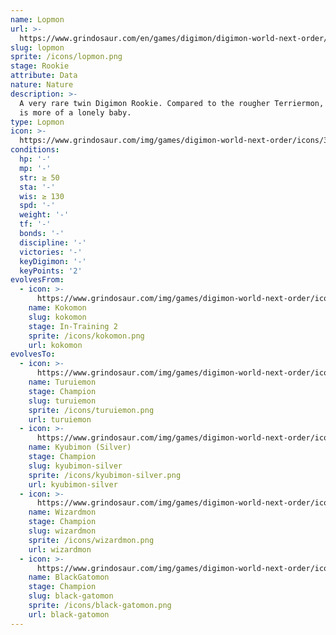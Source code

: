 ```yaml
---
name: Lopmon
url: >-
  https://www.grindosaur.com/en/games/digimon/digimon-world-next-order/digimon/35-lopmon
slug: lopmon
sprite: /icons/lopmon.png
stage: Rookie
attribute: Data
nature: Nature
description: >-
  A very rare twin Digimon Rookie. Compared to the rougher Terriermon, this one
  is more of a lonely baby.
type: Lopmon
icon: >-
  https://www.grindosaur.com/img/games/digimon-world-next-order/icons/35-lopmon-icon.png
conditions:
  hp: '-'
  mp: '-'
  str: ≥ 50
  sta: '-'
  wis: ≥ 130
  spd: '-'
  weight: '-'
  tf: '-'
  bonds: '-'
  discipline: '-'
  victories: '-'
  keyDigimon: '-'
  keyPoints: '2'
evolvesFrom:
  - icon: >-
      https://www.grindosaur.com/img/games/digimon-world-next-order/icons/19-kokomon-icon-small.png
    name: Kokomon
    slug: kokomon
    stage: In-Training 2
    sprite: /icons/kokomon.png
    url: kokomon
evolvesTo:
  - icon: >-
      https://www.grindosaur.com/img/games/digimon-world-next-order/icons/71-turuiemon-icon-small.png
    name: Turuiemon
    stage: Champion
    slug: turuiemon
    sprite: /icons/turuiemon.png
    url: turuiemon
  - icon: >-
      https://www.grindosaur.com/img/games/digimon-world-next-order/icons/91-kyubimon-silver-icon-small.png
    name: Kyubimon (Silver)
    stage: Champion
    slug: kyubimon-silver
    sprite: /icons/kyubimon-silver.png
    url: kyubimon-silver
  - icon: >-
      https://www.grindosaur.com/img/games/digimon-world-next-order/icons/74-wizardmon-icon-small.png
    name: Wizardmon
    stage: Champion
    slug: wizardmon
    sprite: /icons/wizardmon.png
    url: wizardmon
  - icon: >-
      https://www.grindosaur.com/img/games/digimon-world-next-order/icons/94-blackgatomon-icon-small.png
    name: BlackGatomon
    stage: Champion
    slug: black-gatomon
    sprite: /icons/black-gatomon.png
    url: black-gatomon
---
```



